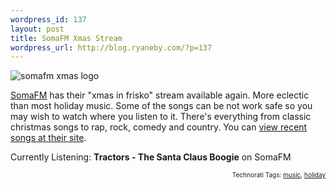 ```yaml
--- 
wordpress_id: 137
layout: post
title: SomaFM Xmas Stream
wordpress_url: http://blog.ryaneby.com/?p=137
---
```

<img src='http://blog.ryaneby.com/wp-content/sfxmas.jpg' alt='somafm xmas logo' />

<a href="http://somafm.org">SomaFM</a> has their "xmas in frisko" stream available again. More eclectic than most holiday music. Some of the songs can be not work safe so you may wish to watch where you listen to it. There's everything from classic christmas songs to rap, rock, comedy and country. You can <a href="http://somafm.org/recent/?xmasinfrisko">view recent songs at their site</a>.

Currently Listening: <strong>Tractors - The Santa Claus Boogie</strong> on SomaFM
<!-- technorati tags start --><p style="text-align:right;font-size:10px;">Technorati Tags: <a href="http://www.technorati.com/tag/music" rel="tag">music</a>, <a href="http://www.technorati.com/tag/holiday" rel="tag">holiday</a></p><!-- technorati tags end -->
